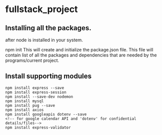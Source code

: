 # fullstack_project

Installing all the packages.
---------------------------
after node is installed in your system.

npm init
    This will create and initialize the package.json file.
    This file will contain list of all the packages and dependencies that are needed by the programs/current project. 

Install supporting modules
--------------------------------------
    npm install express --save
    npm install express-session
    npm install --save-dev nodemon
    npm install mysql
    npm install pug --save
    npm install axios
    npm install googleapis dotenv --save       
    <!-- for google calendar API and 'dotenv' for confidential details/files-->
    npm install express-validator
